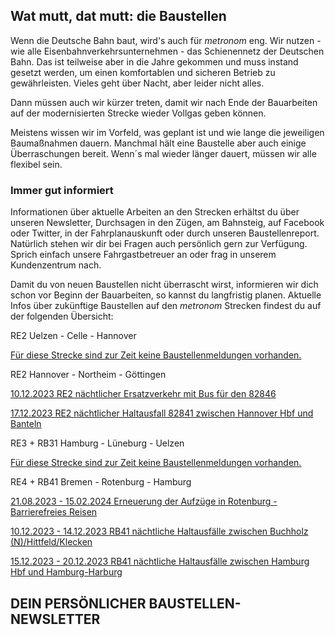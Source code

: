 Wat mutt, dat mutt: die Baustellen
----------

Wenn die Deutsche Bahn baut, wird's auch für *metronom* eng.
Wir nutzen - wie alle Eisenbahnverkehrsunternehmen - das Schienennetz der Deutschen Bahn. Das ist teilweise aber in die Jahre gekommen und muss instand gesetzt werden, um einen komfortablen und sicheren Betrieb zu gewährleisten. Vieles geht über Nacht, aber leider nicht alles.

Dann müssen auch wir kürzer treten, damit wir nach Ende der Bauarbeiten auf der modernisierten Strecke wieder Vollgas geben können.

Meistens wissen wir im Vorfeld, was geplant ist und wie lange die jeweiligen Baumaßnahmen dauern. Manchmal hält eine Baustelle aber auch einige Überraschungen bereit. Wenn´s mal wieder länger dauert, müssen wir alle flexibel sein.

### Immer gut informiert ###

Informationen über aktuelle Arbeiten an den Strecken erhältst du über unseren Newsletter, Durchsagen in den Zügen, am Bahnsteig, auf Facebook oder Twitter, in der Fahrplanauskunft oder durch unseren Baustellenreport. Natürlich stehen wir dir bei Fragen auch persönlich gern zur Verfügung. Sprich einfach unsere Fahrgastbetreuer an oder frag in unserem Kundenzentrum nach.

Damit du von neuen Baustellen nicht überrascht wirst, informieren wir dich schon vor Beginn der Bauarbeiten, so kannst du langfristig planen. Aktuelle Infos über zukünftige Baustellen auf den *metronom* Strecken findest du auf der folgenden Übersicht:

RE2 Uelzen - Celle - Hannover

[Für diese Strecke sind zur Zeit keine Baustellenmeldungen vorhanden.]()

RE2 Hannover - Northeim - Göttingen

[10.12.2023 RE2 nächtlicher Ersatzverkehr mit Bus für den 82846](https://www.der-metronom.de/baustellen/re2-naechtlicher-ersatzverkehr-mit-bus-fuer-den-82846/)

[17.12.2023 RE2 nächtlicher Haltausfall 82841 zwischen Hannover Hbf und Banteln](https://www.der-metronom.de/baustellen/re2-naechtlicher-haltausfall-82841-zwischen-hannover-hbf-und-banteln/)

RE3 + RB31 Hamburg - Lüneburg - Uelzen

[Für diese Strecke sind zur Zeit keine Baustellenmeldungen vorhanden.]()

RE4 + RB41 Bremen - Rotenburg - Hamburg

[21.08.2023 - 15.02.2024 Erneuerung der Aufzüge in Rotenburg - Barrierefreies Reisen](https://www.der-metronom.de/baustellen/erneuerung-der-aufzuege-in-rotenburg-barrierefreies-reisen/)

[10.12.2023 - 14.12.2023 RB41 nächtliche Haltausfälle zwischen Buchholz (N)/Hittfeld/Klecken](https://www.der-metronom.de/baustellen/rb41-naechtliche-haltausfaelle-zwischen-buchholz-n-hittfeld-klecken/)

[15.12.2023 - 20.12.2023 RB41 nächtliche Haltausfälle zwischen Hamburg Hbf und Hamburg-Harburg](https://www.der-metronom.de/baustellen/rb41-naechtliche-haltausfaelle-zwischen-hamburg-hbf-und-hamburg-harburg/)

DEIN PERSÖNLICHER BAUSTELLEN-NEWSLETTER
----------
